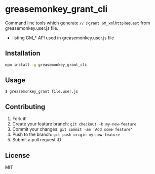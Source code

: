 # greasemonkey_grant_cli

Command line tools which generate `// @grant GM_xmlhttpRequest` from greasemonkey.user.js file.

* listing GM_* API used in greasemonkey.user.js file

## Installation

``` sh
npm install -g greasemonkey_grant_cli
```

## Usage

```
$ greasemonkey_grant file.user.js
```

## Contributing

1. Fork it!
2. Create your feature branch: `git checkout -b my-new-feature`
3. Commit your changes: `git commit -am 'Add some feature'`
4. Push to the branch: `git push origin my-new-feature`
5. Submit a pull request :D

## License

MIT